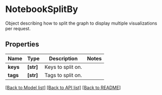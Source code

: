 # NotebookSplitBy

Object describing how to split the graph to display multiple visualizations per request.

## Properties

| Name     | Type      | Description       | Notes |
| -------- | --------- | ----------------- | ----- |
| **keys** | **[str]** | Keys to split on. |
| **tags** | **[str]** | Tags to split on. |

[[Back to Model list]](README.md#documentation-for-models) [[Back to API list]](README.md#documentation-for-api-endpoints) [[Back to README]](README.md)
